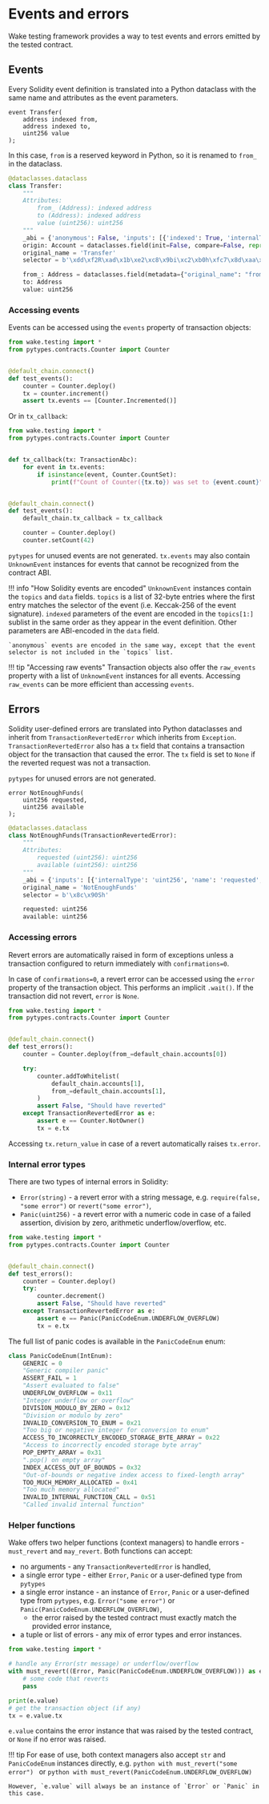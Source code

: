 # Events and errors

Wake testing framework provides a way to test events and errors emitted by the tested contract.

## Events

Every Solidity event definition is translated into a Python dataclass with the same name and attributes as the event parameters.

```solidity
event Transfer(
    address indexed from,
    address indexed to,
    uint256 value
);
```

In this case, `from` is a reserved keyword in Python, so it is renamed to `from_` in the dataclass.

```python
@dataclasses.dataclass
class Transfer:
    """
    Attributes:
        from_ (Address): indexed address
        to (Address): indexed address
        value (uint256): uint256
    """
    _abi = {'anonymous': False, 'inputs': [{'indexed': True, 'internalType': 'address', 'name': 'from', 'type': 'address'}, {'indexed': True, 'internalType': 'address', 'name': 'to', 'type': 'address'}, {'indexed': False, 'internalType': 'uint256', 'name': 'value', 'type': 'uint256'}], 'name': 'Transfer', 'type': 'event'}
    origin: Account = dataclasses.field(init=False, compare=False, repr=False)
    original_name = 'Transfer'
    selector = b'\xdd\xf2R\xad\x1b\xe2\xc8\x9bi\xc2\xb0h\xfc7\x8d\xaa\x95+\xa7\xf1c\xc4\xa1\x16(\xf5ZM\xf5#\xb3\xef'

    from_: Address = dataclasses.field(metadata={"original_name": "from"})
    to: Address
    value: uint256
```

### Accessing events

Events can be accessed using the `events` property of transaction objects:

```python
from wake.testing import *
from pytypes.contracts.Counter import Counter


@default_chain.connect()
def test_events():
    counter = Counter.deploy()
    tx = counter.increment()
    assert tx.events == [Counter.Incremented()]
```

Or in `tx_callback`:

```python
from wake.testing import *
from pytypes.contracts.Counter import Counter


def tx_callback(tx: TransactionAbc):
    for event in tx.events:
        if isinstance(event, Counter.CountSet):
            print(f"Count of Counter({tx.to}) was set to {event.count}")


@default_chain.connect()
def test_events():
    default_chain.tx_callback = tx_callback

    counter = Counter.deploy()
    counter.setCount(42)
```

`pytypes` for unused events are not generated.
`tx.events` may also contain `UnknownEvent` instances for events that cannot be recognized from the contract ABI.

!!! info "How Solidity events are encoded"
    `UnknownEvent` instances contain the `topics` and `data` fields.
    `topics` is a list of 32-byte entries where the first entry matches the selector of the event (i.e. Keccak-256 of the event signature).
    `indexed` parameters of the event are encoded in the `topics[1:]` sublist in the same order as they appear in the event definition.
    Other parameters are ABI-encoded in the `data` field.

    `anonymous` events are encoded in the same way, except that the event selector is not included in the `topics` list.

!!! tip "Accessing raw events"
    Transaction objects also offer the `raw_events` property with a list of `UnknownEvent` instances for all events.
    Accessing `raw_events` can be more efficient than accessing `events`.

## Errors

Solidity user-defined errors are translated into Python dataclasses and inherit from `TransactionRevertedError` which inherits from `Exception`.
`TransactionRevertedError` also has a `tx` field that contains a transaction object for the transaction that caused the error.
The `tx` field is set to `None` if the reverted request was not a transaction.

`pytypes` for unused errors are not generated.

```solidity
error NotEnoughFunds(
    uint256 requested,
    uint256 available
);
```

```python
@dataclasses.dataclass
class NotEnoughFunds(TransactionRevertedError):
    """
    Attributes:
        requested (uint256): uint256
        available (uint256): uint256
    """
    _abi = {'inputs': [{'internalType': 'uint256', 'name': 'requested', 'type': 'uint256'}, {'internalType': 'uint256', 'name': 'available', 'type': 'uint256'}], 'name': 'NotEnoughFunds', 'type': 'error'}
    original_name = 'NotEnoughFunds'
    selector = b'\x8c\x90Sh'

    requested: uint256
    available: uint256
```

### Accessing errors

Revert errors are automatically raised in form of exceptions unless a transaction configured to return immediately with `confirmations=0`.

In case of `confirmations=0`, a revert error can be accessed using the `error` property of the transaction object. This performs an implicit `.wait()`.
If the transaction did not revert, `error` is `None`.

```python
from wake.testing import *
from pytypes.contracts.Counter import Counter


@default_chain.connect()
def test_errors():
    counter = Counter.deploy(from_=default_chain.accounts[0])

    try:
        counter.addToWhitelist(
            default_chain.accounts[1],
            from_=default_chain.accounts[1],
        )
        assert False, "Should have reverted"
    except TransactionRevertedError as e:
        assert e == Counter.NotOwner()
        tx = e.tx
```

Accessing `tx.return_value` in case of a revert automatically raises `tx.error`.

### Internal error types

There are two types of internal errors in Solidity:

- `Error(string)` - a revert error with a string message, e.g. `require(false, "some error")` or `revert("some error")`,
- `Panic(uint256)` - a revert error with a numeric code in case of a failed assertion, division by zero, arithmetic underflow/overflow, etc.

```python
from wake.testing import *
from pytypes.contracts.Counter import Counter


@default_chain.connect()
def test_errors():
    counter = Counter.deploy()
    try:
        counter.decrement()
        assert False, "Should have reverted"
    except TransactionRevertedError as e:
        assert e == Panic(PanicCodeEnum.UNDERFLOW_OVERFLOW)
        tx = e.tx
```

The full list of panic codes is available in the `PanicCodeEnum` enum:

```python
class PanicCodeEnum(IntEnum):
    GENERIC = 0
    "Generic compiler panic"
    ASSERT_FAIL = 1
    "Assert evaluated to false"
    UNDERFLOW_OVERFLOW = 0x11
    "Integer underflow or overflow"
    DIVISION_MODULO_BY_ZERO = 0x12
    "Division or modulo by zero"
    INVALID_CONVERSION_TO_ENUM = 0x21
    "Too big or negative integer for conversion to enum"
    ACCESS_TO_INCORRECTLY_ENCODED_STORAGE_BYTE_ARRAY = 0x22
    "Access to incorrectly encoded storage byte array"
    POP_EMPTY_ARRAY = 0x31
    ".pop() on empty array"
    INDEX_ACCESS_OUT_OF_BOUNDS = 0x32
    "Out-of-bounds or negative index access to fixed-length array"
    TOO_MUCH_MEMORY_ALLOCATED = 0x41
    "Too much memory allocated"
    INVALID_INTERNAL_FUNCTION_CALL = 0x51
    "Called invalid internal function"
```

### Helper functions

Wake offers two helper functions (context managers) to handle errors - `must_revert` and `may_revert`. Both functions can accept:

- no arguments - any `TransactionRevertedError` is handled,
- a single error type - either `Error`, `Panic` or a user-defined type from `pytypes`
- a single error instance - an instance of `Error`, `Panic` or a user-defined type from `pytypes`, e.g. `Error("some error")` or `Panic(PanicCodeEnum.UNDERFLOW_OVERFLOW)`,
    - the error raised by the tested contract must exactly match the provided error instance,
- a tuple or list of errors - any mix of error types and error instances.

```python
from wake.testing import *

# handle any Error(str message) or underflow/overflow
with must_revert((Error, Panic(PanicCodeEnum.UNDERFLOW_OVERFLOW))) as e:
    # some code that reverts
    pass

print(e.value)
# get the transaction object (if any)
tx = e.value.tx
```

`e.value` contains the error instance that was raised by the tested contract, or `None` if no error was raised.

!!! tip
    For ease of use, both context managers also accept `str` and `PanicCodeEnum` instances directly, e.g.
    ```python
    with must_revert("some error")
    ```
    or
    ```python
    with must_revert(PanicCodeEnum.UNDERFLOW_OVERFLOW)
    ```

    However, `e.value` will always be an instance of `Error` or `Panic` in this case.
